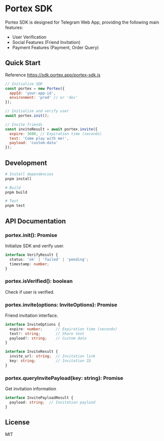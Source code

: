 # Portex SDK

Portex SDK is designed for Telegram Web App, providing the following main features:

- User Verification
- Social Features (Friend Invitation)
- Payment Features (Payment, Order Query)

## Quick Start
Reference https://sdk.portex.app/portex-sdk.js

```javascript
// Initialize SDK
const portex = new Portex({
  appId: 'your-app-id',
  environment: 'prod' // or 'dev'
});

// Initialize and verify user
await portex.init();

// Invite friends
const inviteResult = await portex.invite({
  expire: 3600, // Expiration time (seconds)
  text: 'Come play with me!',
  payload: 'custom-data'
});
```

## Development
```bash
# Install dependencies
pnpm install

# Build
pnpm build

# Test
pnpm test
```

## API Documentation

### portex.init(): Promise<VerifyResult>

Initialize SDK and verify user.

```typescript
interface VerifyResult {
  status: 'ok' | 'failed' | 'pending';
  timestamp: number;
}
```

### portex.isVerified(): boolean

Check if user is verified.

### portex.invite(options: InviteOptions): Promise<InviteResult>

Friend invitation interface.

```typescript
interface InviteOptions {
  expire: number;      // Expiration time (seconds)
  text?: string;       // Share text
  payload?: string;    // Custom data
}

interface InviteResult {
  invite_url: string;  // Invitation link
  key: string;         // Invitation ID
}
```

### portex.queryInvitePayload(key: string): Promise<InvitePayloadResult>

Get invitation information

```typescript
interface InvitePayloadResult {
  payload: string;  // Invitation payload
}
```

## License

MIT 